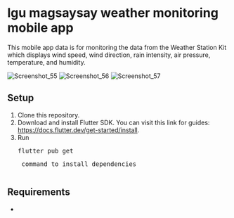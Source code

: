 # lgu magsaysay weather monitoring mobile app

This mobile app data is for monitoring the data from the Weather Station Kit which displays wind speed, wind direction, rain intensity, air pressure, temperature, and humidity.

![Screenshot_55](https://github.com/user-attachments/assets/9c23d514-1f82-4eb1-8b28-846a8cdc3b89)
![Screenshot_56](https://github.com/user-attachments/assets/d5591d05-5322-44c4-95fc-cb8f571fbde3)
![Screenshot_57](https://github.com/user-attachments/assets/e75d1ebd-ac02-4649-bcce-13343c8cc902)

## Setup

1. Clone this repository.
2. Download and install Flutter SDK. You can visit this link for guides: https://docs.flutter.dev/get-started/install.
3. Run <pre>flutter pub get <pre> command to install dependencies

## Requirements
  -

